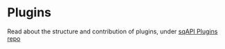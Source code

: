 # Plugins

Read about the structure and contribution of plugins,
under [sqAPI Plugins repo](https://github.com/mabruras/sqapi-plugins)
